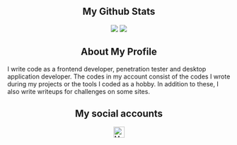 <h2 align="center">My Github Stats</h2>
<p align="center"><img src="https://github-readme-stats.vercel.app/api?username=tunahan994&show_icons=true&theme=radical"/>
  <img src="https://github-readme-stats.vercel.app/api/top-langs/?username=tunahan994&langs_count=10&theme=radical&layout=compact"/></p>


<h2 align="center">About My Profile</h2>
<p>     I write code as a frontend developer, penetration tester and desktop application developer. The codes in my account consist of the codes I wrote during my projects or the tools I coded as a hobby. In addition to these, I also write writeups for challenges on some sites.</p>


<h2 align="center">My social accounts</h2>
<p align="center">
<a href="https://instagram.com/tunahanucar1933">
  <img src="https://www.vectorlogo.zone/logos/instagram/instagram-icon.svg" alt="My instagram profile" height="25" width="25" />
</a>
</p>
